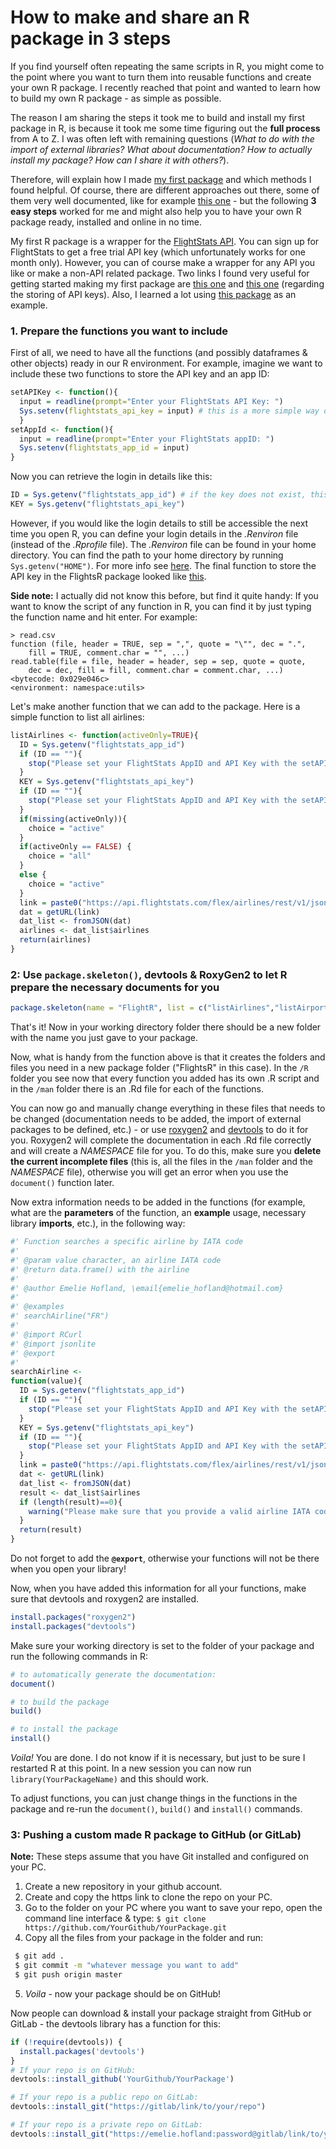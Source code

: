# How to make and share an R package in 3 steps 

If you find yourself often repeating the same scripts in R, you might come to the point where you want to turn them into reusable functions and create your own R package. I recently reached that point and wanted to learn how to build my own R package - as simple as possible.

The reason I am sharing the steps it took me to build and install my first package in R, is because it took me some time figuring out the **full process** from A to Z. I was often left with remaining questions (_What to do with the import of external libraries? What about documentation? How to actually install my package? How can I share it with others?_).

Therefore, will explain how I made [my first package](https://github.com/Emelieh21/FlightsR) and which methods I found helpful. Of course, there are different approaches out there, some of them very well documented, like for example [this one](https://www.r-bloggers.com/mit-step-by-step-instructions-for-creating-your-own-r-package/?utm_source=feedburner&utm_medium=email&utm_campaign=Feed%3A+RBloggers+%28R+bloggers%29) - but the following **3 easy steps** worked for me and might also help you to have your own R package ready, installed and online in no time.

My first R package is a wrapper for the [FlightStats API](https://developer.flightstats.com/). You can sign up for FlightStats to get a free trial API key (which unfortunately works for one month only). However, you can of course make a wrapper for any API you like or make a non-API related package. Two links I found very useful for getting started making my first package are [this one](https://stat.ethz.ch/R-manual/R-devel/library/utils/html/package.skeleton.html) and [this one](http://blog.revolutionanalytics.com/2015/11/how-to-store-and-use-authentication-details-with-r.html) (regarding the storing of API keys). Also, I learned a lot using [this package](https://github.com/ropensci/gtfsr) as an example.

### 1. Prepare the functions you want to include

First of all, we need to have all the functions (and possibly dataframes & other objects) ready in our R environment. For example, imagine we want to include these two functions to store the API key and an app ID:

```R
setAPIKey <- function(){
  input = readline(prompt="Enter your FlightStats API Key: ")
  Sys.setenv(flightstats_api_key = input) # this is a more simple way of storing API keys, it saves it in the .Rprofile file, however this is only temporary - meaning next session the login details will have to be provided again. See below how to store login details in a more durable way.
  }
setAppId <- function(){
  input = readline(prompt="Enter your FlightStats appID: ")
  Sys.setenv(flightstats_app_id = input)
}
```

Now you can retrieve the login in details like this:

```R
ID = Sys.getenv("flightstats_app_id") # if the key does not exist, this returns an empty string (""), in this case the user should be prompted to use the setAPIKey() and setAppID() functions
KEY = Sys.getenv("flightstats_api_key") 
```

However, if you would like the login details to still be accessible the next time you open R, you can define your login details in the _.Renviron_ file (instead of the _.Rprofile_ file). The _.Renviron_ file can be found in your home directory. You can find the path to your home directory by running `Sys.getenv("HOME")`. For more info see [here](https://csgillespie.github.io/efficientR/r-startup.html). The final function to store the API key in the FlightsR package looked like [this](https://github.com/Emelieh21/FlightsR/blob/master/R/setAPIKey.R). 

**Side note:** I actually did not know this before, but find it quite handy: If you want to know the script of any function in R, you can find it by just typing the function name and hit enter. For example:

```text
> read.csv
function (file, header = TRUE, sep = ",", quote = "\"", dec = ".", 
    fill = TRUE, comment.char = "", ...) 
read.table(file = file, header = header, sep = sep, quote = quote, 
    dec = dec, fill = fill, comment.char = comment.char, ...)
<bytecode: 0x029e046c>
<environment: namespace:utils>
```

Let's make another function that we can add to the package. Here is a simple function to list all airlines:

```R
listAirlines <- function(activeOnly=TRUE){
  ID = Sys.getenv("flightstats_app_id") 
  if (ID == ""){
    stop("Please set your FlightStats AppID and API Key with the setAPIKey() and setAppId() function. You can obtain these from https://developer.flightstats.com.")
  }
  KEY = Sys.getenv("flightstats_api_key")
  if (ID == ""){
    stop("Please set your FlightStats AppID and API Key with the setAPIKey() and setAppId() function. You can obtain these from https://developer.flightstats.com.")
  }  
  if(missing(activeOnly)){
    choice = "active"
  }
  if(activeOnly == FALSE) {
    choice = "all"
  } 
  else {
    choice = "active"
  }
  link = paste0("https://api.flightstats.com/flex/airlines/rest/v1/json/",choice,"?appId=",ID,"&appKey=",KEY)
  dat = getURL(link)
  dat_list <- fromJSON(dat)
  airlines <- dat_list$airlines
  return(airlines)
}
```

### 2: Use `package.skeleton()`, devtools & RoxyGen2 to let R prepare the necessary documents for you

```R
package.skeleton(name = "FlightR", list = c("listAirlines","listAirports","scheduledFlights","scheduledFlightsFullDay","searchAirline","searchAirport","setAPIKey","setAppId"))
```

That's it! Now in your working directory folder there should be a new folder with the name you just gave to your package. 

Now, what is handy from the function above is that it creates the folders and files you need in a new package folder ("FlightsR" in this case). In the `/R` folder you see now that every function you added has its own .R script and in the `/man` folder there is an .Rd file for each of the functions.

You can now go and manually change everything in these files that needs to be changed (documentation needs to be added, the import of external packages to be defined, etc.) - or use [roxygen2](https://github.com/klutometis/roxygen) and [devtools](https://cran.r-project.org/web/packages/devtools/index.html) to do it for you. Roxygen2 will complete the documentation in each .Rd file correctly and will create a _NAMESPACE_ file for you. To do this, make sure you **delete the current incomplete files** (this is, all the files in the `/man` folder and the _NAMESPACE_ file), otherwise you will get an error when you use the `document()` function later.

Now extra information needs to be added in the functions (for example, what are the **parameters** of the function, an **example** usage, necessary library **imports**, etc.), in the following way:

```R
#' Function searches a specific airline by IATA code
#'
#' @param value character, an airline IATA code
#' @return data.frame() with the airline
#'
#' @author Emelie Hofland, \email{emelie_hofland@hotmail.com}
#'
#' @examples
#' searchAirline("FR")
#'
#' @import RCurl
#' @import jsonlite
#' @export
#'
searchAirline <-
function(value){
  ID = Sys.getenv("flightstats_app_id")
  if (ID == ""){
    stop("Please set your FlightStats AppID and API Key with the setAPIKey() and setAppId() function. You can obtain these from https://developer.flightstats.com.")
  }
  KEY = Sys.getenv("flightstats_api_key")
  if (ID == ""){
    stop("Please set your FlightStats AppID and API Key with the setAPIKey() and setAppId() function. You can obtain these from https://developer.flightstats.com.")
  }
  link = paste0("https://api.flightstats.com/flex/airlines/rest/v1/json/iata/",toupper(value),"?appId=",ID,"&appKey=",KEY)
  dat <- getURL(link)
  dat_list <- fromJSON(dat)
  result <- dat_list$airlines
  if (length(result)==0){
    warning("Please make sure that you provide a valid airline IATA code.")
  }
  return(result)
}
```

Do not forget to add the **`@export`**, otherwise your functions will not be there when you open your library!

Now, when you have added this information for all your functions, make sure that devtools and roxygen2 are installed.

```R
install.packages("roxygen2")
install.packages("devtools")
```

Make sure your working directory is set to the folder of your package and run the following commands in R:

```R
# to automatically generate the documentation:
document()

# to build the package
build()

# to install the package
install()
```

_Voila!_ You are done. I do not know if it is necessary, but just to be sure I restarted R at this point. In a new session you can now run `library(YourPackageName)` and this should work.

To adjust functions, you can just change things in the functions in the package and re-run the `document()`, `build()` and `install()` commands.

### 3: Pushing a custom made R package to GitHub (or GitLab)

**Note:** These steps assume that you have Git installed and configured on your PC.

1) Create a new repository in your github account.
2) Create and copy the https link to clone the repo on your PC.
3) Go to the folder on your PC where you want to save your repo, open the command line interface & type:
  `$ git clone https://github.com/YourGithub/YourPackage.git`
4) Copy all the files from your package in the folder and run:

```bash
 $ git add .
 $ git commit -m "whatever message you want to add"
 $ git push origin master
```

5) _Voila_ - now your package should be on GitHub!

Now people can download & install your package straight from GitHub or GitLab - the devtools library has a function for this:

```r
if (!require(devtools)) {
  install.packages('devtools')
}    
# If your repo is on GitHub:
devtools::install_github('YourGithub/YourPackage')

# If your repo is a public repo on GitLab:
devtools::install_git("https://gitlab/link/to/your/repo")

# If your repo is a private repo on GitLab:
devtools::install_git("https://emelie.hofland:password@gitlab/link/to/your/repo.git")
```

